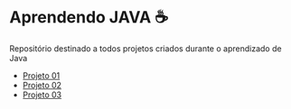 # **Aprendendo JAVA** ☕

Repositório destinado a todos projetos criados durante o aprendizado de Java

- [Projeto 01]()
- [Projeto 02]()
- [Projeto 03]()



